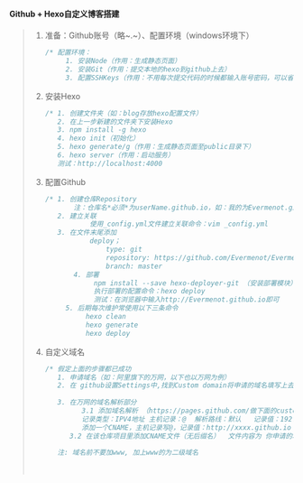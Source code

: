 #### Github + Hexo自定义博客搭建

> 1. 准备：Github账号（略~.~）、配置环境（windows环境下）
>
>    ```javascript
>    /* 配置环境：
>         1. 安装Node（作用：生成静态页面）
>         2. 安装Git（作用：提交本地的hexo到github上去）
>         3. 配置SSHKeys（作用：不用每次提交代码的时候都输入账号密码，可以省略，配置SSH自己百度o.o）
>    ```
>
> 2. 安装Hexo
>
>    ```javascript
>    /* 1. 创建文件夹（如：blog存放hexo配置文件）
>       2. 在上一步新建的文件夹下安装Hexo
>       3. npm install -g hexo
>       4. hexo init（初始化）
>       5. hexo generate/g（作用：生成静态页面至public目录下）
>       6. hexo server（作用：启动服务）
>       测试：http://localhost:4000
>    ```
>
> 3. 配置Github
>
>    ```javascript
>    /* 1. 创建仓库Repository
>    	    注：仓库名*必须*为userName.github.io，如：我的为Evermenot.gitHub.io
>       2. 建立关联
>       		使用_config.yml文件建立关联命令：vim _config.yml
>       3. 在文件末尾添加
>       		deploy；
>       			type: git
>       			repository: https://github.com/Evermenot/Evermenot.github.io.git
>       			branch: master
>       	4. 部署
>       	     npm install --save hexo-deployer-git （安装部署模块）
>       	     执行部署的配置命令：hexo deploy   
>       	     测试：在浏览器中输入http://Evermenot.github.io即可
>         5. 后期每次维护常使用以下三条命令
>       	   hexo clean
>       	   hexo generate
>       	   hexo deploy 
>    ```
>
> 4. 自定义域名
>
>    ```javascript
>    /* 假定上面的步骤都已成功
>       1. 申请域名（如：阿里旗下的万网，以下也以万网为例）
>       2. 在 github设置Settings中,找到Custom domain将申请的域名填写上去保存
>       
>       3. 在万网的域名解析部分
>       	  3.1 添加域名解析 （https://pages.github.com/做下面的custom Url 有介绍）
>       	  记录类型：IPV4地址 主机记录：@  解析路线：默认   记录值：192.30.252.154/192.30.252.153（该iP地址是由GitHub提供的，两个可以都配置）
>       	  添加一个CNAME，主机记录写@，记录值：http://xxxx.github.io
>          3.2 在该仓库项目里添加CNAME文件（无后缀名）  文件内容为 你申请的域名
>          
>       注: 域名前不要加www, 加上www的为二级域名
>    ```
>
>    ​